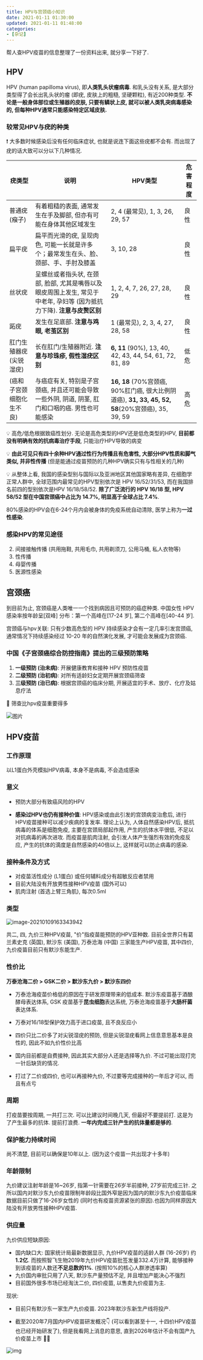 ```yaml
---
title: HPV与宫颈癌小知识
date: 2021-01-11 01:30:00
updated: 2021-01-11 01:48:00
categories:
- [杂记]
---
```


帮人查HPV疫苗的信息整理了一份资料出来, 就分享一下好了.

<!-- More -->

## HPV

HPV (human papilloma virus), 即**人类乳头状瘤病毒**. 和乳头没有关系, 是大部分类型得了会长出乳头状的瘤 (即疣, 皮肤上的粗糙, 坚硬颗粒), 有近200种类型. **不论是一般身体部位或生殖器的皮肤, 只要有鳞状上皮, 就可以被人类乳突病毒感染的, 但每种HPV通常只能感染特定区域皮肤.**

### 较常见HPV与疣的种类

❗ 大多数时候感染后没有任何临床症状, 也就是说连下面这些疣都不会有. 而出现了疣的话大致可以分以下几种情况.

| 疣类型                   | 说明                                                         | HPV类型                                                      | 危害程度 |
| ------------------------ | ------------------------------------------------------------ | ------------------------------------------------------------ | -------- |
| 普通疣 (瘊子)            | 有着粗糙的表面, 通常发生在手及脚部, 但亦有可能在身体其他区域发生 | 2, 4 (最常见), 1, 3, 26, 29, 57                              | 良性     |
| 扁平疣                   | 扁平而光滑的疣, 呈现肉色, 可能一长就是许多个；最常发生在头、脸、颈部、手、手肘及膝盖 | 3, 10, 28                                                    | 良性     |
| 丝状疣                   | 呈螺丝或者指头状, 在颈部, 脸部, 尤其是嘴唇以及眼皮周围上发生, 常见于中老年, 孕妇等 (因为抵抗力下降). **注意与皮赘区别** | 1, 2, 4, 7, 26, 27, 28, 29                                   | 良性     |
| 跖疣                     | 发生在足底部. **注意与鸡眼, 老茧区别**                       | 1 (最常见), 2, 3, 4, 27, 28, 58                              | 良性     |
| 肛门生殖器疣 (尖锐湿疣)  | 长在肛门/生殖器附近. **注意与珍珠疹, 假性湿疣区别**          | **6, 11** (90%), 13, 40, 42, 43, 44, 54, 61, 72, 81, 89      | 低危     |
| (癌和子宫颈细胞化生不良) | 与癌症有关, 特别是子宫颈癌, 并且还可能会导致一些外阴, 阴道, 阴茎, 肛门和口咽的癌. 男性也可能感染 | **16, 18** (70%宫颈癌, 90%肛门癌, 很大比例阴道癌), **31, 33, 45, 52, 58**(20%宫颈癌), 35, 39, 59 | 高危     |

💡 高危/低危根据致癌性划分. 无论是高危类型的HPV还是低危类型的HPV, **目前都没有明确有效的抗病毒治疗手段**, 只能治疗HPV导致的病变

💡 **由此可见只有四十余种HPV通过性行为传播且有危害性, 大部分HPV性质和脚气类似, 并非性传播** (但是能通过疫苗预防的几种HPV确实只有与性相关的几种)

💡 从整体上看, 我国的感染型别与国际以及亚洲地区其他国家略有差异, 在细胞学正常人群中, 全球范围内最常见的HPV型别依次是 HPV 16/52/31/53, 而在我国排名前四的型别依次是HPV 16/18/58/52. **除了广泛流行的 HPV 16/18 型, HPV 58/52 型在中国宫颈癌中占比为 14.7%, 明显高于全球占比  7.4%**.

80%感染的HPV会在6-24个月内会被身体的免疫系统自动清除, 医学上称为**一过性感染**.

### 感染HPV的常见途径

2. 间接接触传播 (共用拖鞋, 共用毛巾, 共用剃须刀, 公用马桶, 私人衣物等)
2. 性传播
3. 母婴传播
4. 医源性感染

## 宫颈癌

到目前为止, 宫颈癌是人类唯一一个找到病因且可预防的癌症种类. 中国女性 HPV 感染率按年龄呈[双峰] 分布：第一个高峰在[17-24 岁], 第二个高峰在[40-44 岁].

宫颈癌与hpv关联: 只有少数高危型的 HPV 持续感染才会有一定几率引发宫颈癌, 通常情况下持续感染经过 10-20 年的自然演化发展, 才可能会发展成为宫颈癌.

### 中国《子宫颈癌综合防控指南》提出的三级预防策略

1. **一级预防 (治未病)**: 开展健康教育和接种 HPV 预防性疫苗
2. **二级预防 (治初病)**: 对所有适龄妇女定期开展宫颈癌筛查
3. **三级预防 (治已病)**: 根据宫颈癌的临床分期, 开展适宜的手术、放疗、化疗及姑息疗法

🌟 筛查比hpv疫苗重要得多

![图片](HPV与宫颈癌小知识/screening.jpg)

## HPV疫苗

### 工作原理

以L1蛋白外壳模拟HPV病毒, 本身不是病毒, 不会造成感染

### 意义

- 预防大部分有致癌风险的HPV

- **感染过HPV也仍有接种价值**: HPV感染或由此引发的宫颈病变治愈后, 进行HPV疫苗接种可以减少疾病的复发率. 理论上认为, 人体自然感染HPV后, 抵抗病毒的体系是细胞免疫, 主要在宫颈局部起作用, 产生的抗体水平很低, 不足以对抗病毒的再次进攻. 而疫苗是肌肉注射, 会引发人体产生强烈有效的免疫反应, 产生的抗体的滴度是自然感染的40倍以上, 这样就可以防止病毒的感染.


### 接种条件及方式

- 对疫苗活性成分 (L1蛋白) 或任何辅料成分有超敏反应者禁用
- 目前大陆没有开放男性接种HPV疫苗 (国外可以)
- 肌肉注射 (首选上臂三角肌), 每次0.5ml

### 类型

![image-20210109163343942](HPV与宫颈癌小知识/types.png)

共二, 四, 九价三种HPV疫苗, "价"指疫苗能预防的HPV亚种数. 目前全世界只有葛兰素史克 (英国), 默沙东 (美国), 万泰沧海 (中国) 三家能生产HPV疫苗, 其中四价, 九价疫苗目前只有默沙东能生产.

### 性价比

**万泰沧海二价 > GSK二价 > 默沙东九价 > 默沙东四价**

- 万泰沧海疫苗价格低的原因在于研发原理带来的低成本. 默沙东疫苗基于酒酿酵母表达体系, GSK 疫苗基于**昆虫细胞**表达系统, 万泰沧海疫苗基于**大肠杆菌**表达体系.

- 万泰对16/18型保护效力高于进口疫苗, 且不良反应小
- 四价只比二价多了对尖锐湿疣的预防, 但是尖锐湿疣看网上信息意思基本是良性的, 因此不如九价性价比高

- 国内目前都是自费接种, 因此其实大部分人还是选择等九价. 不过可能出现打完一针后缺货的情况.
- 打过了二价或四价, 也可以再接种九价, 不过要等完成接种的一年后才可以, 而且有点亏

### 周期

打疫苗要按周期, 一共打三次. 可以比建议时间晚几天, 但最好不要提前打. 这是为了产生最多的抗体. 提前打浪费. **一年内完成三针产生的抗体量都是够的**.

### 保护能力持续时间

尚不清楚, 目前可以确保是10年以上. (因为这个疫苗一共出现才十多年)

### 年龄限制

九价建议注射年龄是16~26岁, 指第一针需要在26岁半前接种, 27岁前完成三针. 之所以国内对默沙东九价疫苗限制年龄段比国外窄是因为国内的默沙东九价疫苗临床数据目前只做了16-26岁女性的  (同时也有疫苗资源紧张的原因).也因为同样原因大陆没有开放男性接种HPV疫苗.

### 供应量

九价供应短缺原因:

- 国内缺口大: 国家统计局最新数据显示, 九价HPV疫苗的适龄人群 (16-26岁) 约**1.2亿**. 而按照智飞生物2019年九价HPV疫苗批签发量332.4万计算, 能够接种到该疫苗的人数还**不足总数的1%**. (按照10%的核心人群渗透率算)
- 九价国内审批只用了八天, 默沙东产量预估不足, 并且增加产能决心不强烈
- 目前国外很多市场已经淘汰二价, 四价疫苗, 以售卖九价疫苗为主.

现状:

- 目前只有默沙东一家生产九价疫苗. 2023年默沙东新生产线将投产.

- 截至2020年7月国内HPV疫苗研发概况👇 (可以看到甚至十一, 十四价HPV疫苗也已经开始研发了), 但是我看网上消息的意思, 直到2026年估计不会有国产九价疫苗上市 🤦‍♂ ️

![img](HPV与宫颈癌小知识/outline.jpeg)

